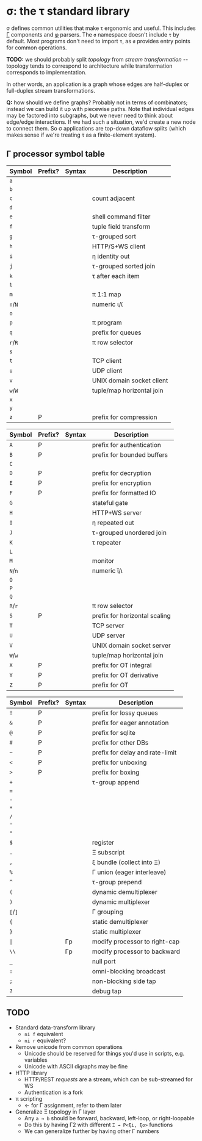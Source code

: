 # σ: the τ standard library
σ defines common utilities that make τ ergonomic and useful. This includes [Γ](doc/Gamma.md) components and [φ](doc/phi.md) parsers. The `σ` namespace doesn't include `τ` by default. Most programs don't need to import `τ`, as `σ` provides entry points for common operations.

**TODO:** we should probably split _topology_ from _stream transformation_ -- topology tends to correspond to architecture while transformation corresponds to implementation.

In other words, an application is a graph whose edges are half-duplex or full-duplex stream transformations.

**Q:** how should we define graphs? Probably not in terms of combinators; instead we can build it up with piecewise paths. Note that individual edges may be factored into subgraphs, but we never need to think about edge/edge interactions. If we had such a situation, we'd create a new node to connect them. So σ applications are top-down dataflow splits (which makes sense if we're treating τ as a finite-element system).


## Γ processor symbol table
| Symbol  | Prefix? | Syntax | Description               |
|---------|---------|--------|---------------------------|
| `a`     |         |        |                           |
| `b`     |         |        |                           |
| `c`     |         |        | count adjacent            |
| `d`     |         |        |                           |
| `e`     |         |        | shell command filter      |
| `f`     |         |        | tuple field transform     |
| `g`     |         |        | τ-grouped sort            |
| `h`     |         |        | HTTP/S+WS client          |
| `i`     |         |        | η identity out            |
| `j`     |         |        | τ-grouped sorted join     |
| `k`     |         |        | τ after each item         |
| `l`     |         |        |                           |
| `m`     |         |        | π 1:1 map                 |
| `n`/`N` |         |        | numeric ι/ϊ               |
| `o`     |         |        |                           |
| `p`     |         |        | π program                 |
| `q`     |         |        | prefix for queues         |
| `r`/`R` |         |        | π row selector            |
| `s`     |         |        |                           |
| `t`     |         |        | TCP client                |
| `u`     |         |        | UDP client                |
| `v`     |         |        | UNIX domain socket client |
| `w`/`W` |         |        | tuple/map horizontal join |
| `x`     |         |        |                           |
| `y`     |         |        |                           |
| `z`     | P       |        | prefix for compression    |

| Symbol  | Prefix? | Syntax | Description                   |
|---------|---------|--------|-------------------------------|
| `A`     | P       |        | prefix for authentication     |
| `B`     | P       |        | prefix for bounded buffers    |
| `C`     |         |        |                               |
| `D`     | P       |        | prefix for decryption         |
| `E`     | P       |        | prefix for encryption         |
| `F`     | P       |        | prefix for formatted IO       |
| `G`     |         |        | stateful gate                 |
| `H`     |         |        | HTTP+WS server                |
| `I`     |         |        | η repeated out                |
| `J`     |         |        | τ-grouped unordered join      |
| `K`     |         |        | τ repeater                    |
| `L`     |         |        |                               |
| `M`     |         |        | monitor                       |
| `N`/`n` |         |        | numeric ϊ/ι                   |
| `O`     |         |        |                               |
| `P`     |         |        |                               |
| `Q`     |         |        |                               |
| `R`/`r` |         |        | π row selector                |
| `S`     | P       |        | prefix for horizontal scaling |
| `T`     |         |        | TCP server                    |
| `U`     |         |        | UDP server                    |
| `V`     |         |        | UNIX domain socket server     |
| `W`/`w` |         |        | tuple/map horizontal join     |
| `X`     | P       |        | prefix for OT integral        |
| `Y`     | P       |        | prefix for OT derivative      |
| `Z`     | P       |        | prefix for OT                 |

| Symbol  | Prefix? | Syntax | Description                     |
|---------|---------|--------|---------------------------------|
| `!`     | P       |        | prefix for lossy queues         |
| `&`     | P       |        | prefix for eager annotation     |
| `@`     | P       |        | prefix for sqlite               |
| `#`     | P       |        | prefix for other DBs            |
| `~`     | P       |        | prefix for delay and rate-limit |
| `<`     | P       |        | prefix for unboxing             |
| `>`     | P       |        | prefix for boxing               |
| `+`     |         |        | τ-group append                  |
| `=`     |         |        |                                 |
| `-`     |         |        |                                 |
| `*`     |         |        |                                 |
| `/`     |         |        |                                 |
| `'`     |         |        |                                 |
| `"`     |         |        |                                 |
| `$`     |         |        | register                        |
| `.`     |         |        | Ξ subscript                     |
| `,`     |         |        | ξ bundle (collect into Ξ)       |
| `%`     |         |        | Γ union (eager interleave)      |
| `^`     |         |        | τ-group prepend                 |
| `(`     |         |        | dynamic demultiplexer           |
| `)`     |         |        | dynamic multiplexer             |
| `[`/`]` |         |        | Γ grouping                      |
| `{`     |         |        | static demultiplexer            |
| `}`     |         |        | static multiplexer              |
| `\|`    |         | Γp     | modify processor to right-cap   |
| `\\`    |         | Γp     | modify processor to backward    |
| `_`     |         |        | null port                       |
| `:`     |         |        | omni-blocking broadcast         |
| `;`     |         |        | non-blocking side tap           |
| `?`     |         |        | debug tap                       |


## TODO
+ Standard data-transform library
  + `ni f` equivalent
  + `ni r` equivalent?
+ Remove unicode from common operations
  + Unicode should be reserved for things you'd use in scripts, e.g. variables
  + Unicode with ASCII digraphs may be fine
+ HTTP library
  + HTTP/REST _requests_ are a stream, which can be sub-streamed for WS
  + Authentication is a fork
+ π scripting
  + ← for Γ assignment, refer to them later
+ Generalize Ξ topology in Γ layer
  + Any `a → b` should be forward, backward, left-loop, or right-loopable
  + Do this by having Γ2 with different `Ξ → P<ξi, ξo>` functions
  + We can generalize further by having other Γ numbers
